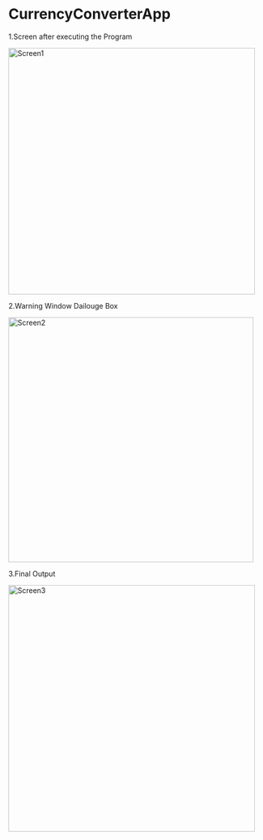 # CurrencyConverterApp

1.Screen after executing the Program

<img width="487" alt="Screen1" src="https://user-images.githubusercontent.com/53010354/204537701-49599f78-eaa5-470d-a394-09b1b0ae0c0c.png">

2.Warning Window Dailouge Box

<img width="484" alt="Screen2" src="https://user-images.githubusercontent.com/53010354/204537830-28b5f7a1-3ba1-4b89-9a17-90a0cc081892.png">

3.Final Output

<img width="487" alt="Screen3" src="https://user-images.githubusercontent.com/53010354/204537868-131d720b-d320-4bb9-8625-2c881650698f.png">

